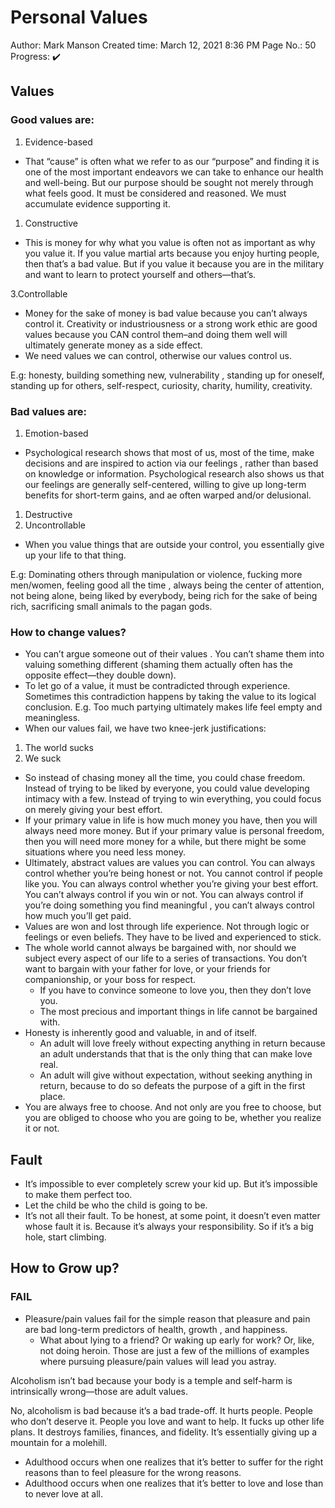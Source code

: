 # Personal Values

Author: Mark Manson Created time: March 12, 2021 8:36 PM Page No.: 50 Progress:
✔️

## Values

### Good values are:

1. Evidence-based

- That “cause” is often what we refer to as our “purpose” and finding it is one
  of the most important endeavors we can take to enhance our health and
  well-being. But our purpose should be sought not merely through what feels
  good. It must be considered and reasoned. We must accumulate evidence
  supporting it.

1. Constructive

- This is money for why what you value is often not as important as why you
  value it. If you value martial arts because you enjoy hurting people, then
  that’s a bad value. But if you value it because you are in the military and
  want to learn to protect yourself and others—that’s.

3.Controllable

- Money for the sake of money is bad value because you can’t always control it.
  Creativity or industriousness or a strong work ethic are good values because
  you CAN control them–and doing them well will ultimately generate money as a
  side effect.
- We need values we can control, otherwise our values control us.

E.g: honesty, building something new, vulnerability , standing up for oneself,
standing up for others, self-respect, curiosity, charity, humility, creativity.

### Bad values are:

1. Emotion-based

- Psychological research shows that most of us, most of the time, make decisions
  and are inspired to action via our feelings , rather than based on knowledge
  or information. Psychological research also shows us that our feelings are
  generally self-centered, willing to give up long-term benefits for short-term
  gains, and ae often warped and/or delusional.

1. Destructive
2. Uncontrollable

- When you value things that are outside your control, you essentially give up
  your life to that thing.

E.g: Dominating others through manipulation or violence, fucking more men/women,
feeling good all the time , always being the center of attention, not being
alone, being liked by everybody, being rich for the sake of being rich,
sacrificing small animals to the pagan gods.

### How to change values?

- You can’t argue someone out of their values . You can’t shame them into
  valuing something different (shaming them actually often has the opposite
  effect—they double down).
- To let go of a value, it must be contradicted through experience. Sometimes
  this contradiction happens by taking the value to its logical conclusion. E.g.
  Too much partying ultimately makes life feel empty and meaningless.
- When our values fail, we have two knee-jerk justifications:

1. The world sucks
2. We suck

- So instead of chasing money all the time, you could chase freedom. Instead of
  trying to be liked by everyone, you could value developing intimacy with a
  few. Instead of trying to win everything, you could focus on merely giving
  your best effort.
- If your primary value in life is how much money you have, then you will always
  need more money. But if your primary value is personal freedom, then you will
  need more money for a while, but there might be some situations where you need
  less money.
- Ultimately, abstract values are values you can control. You can always control
  whether you’re being honest or not. You cannot control if people like you. You
  can always control whether you’re giving your best effort. You can’t always
  control if you win or not. You can always control if you’re doing something
  you find meaningful , you can’t always control how much you’ll get paid.
- Values are won and lost through life experience. Not through logic or feelings
  or even beliefs. They have to be lived and experienced to stick.
- The whole world cannot always be bargained with, nor should we subject every
  aspect of our life to a series of transactions. You don’t want to bargain with
  your father for love, or your friends for companionship, or your boss for
  respect.
  - If you have to convince someone to love you, then they don’t love you.
  - The most precious and important things in life cannot be bargained with.
- Honesty is inherently good and valuable, in and of itself.
  - An adult will love freely without expecting anything in return because an
    adult understands that that is the only thing that can make love real.
  - An adult will give without expectation, without seeking anything in return,
    because to do so defeats the purpose of a gift in the first place.
- You are always free to choose. And not only are you free to choose, but you
  are obliged to choose who you are going to be, whether you realize it or not.

## Fault

- It’s impossible to ever completely screw your kid up. But it’s impossible to
  make them perfect too.
- Let the child be who the child is going to be.
- It’s not all their fault. To be honest, at some point, it doesn’t even matter
  whose fault it is. Because it’s always your responsibility. So if it’s a big
  hole, start climbing.

## How to Grow up?

### FAIL

- Pleasure/pain values fail for the simple reason that pleasure and pain are bad
  long-term predictors of health, growth , and happiness.
  - What about lying to a friend? Or waking up early for work? Or, like, not
    doing heroin. Those are just a few of the millions of examples where
    pursuing pleasure/pain values will lead you astray.

Alcoholism isn’t bad because your body is a temple and self-harm is
intrinsically wrong—those are adult values.

No, alcoholism is bad because it’s a bad trade-off. It hurts people. People who
don’t deserve it. People you love and want to help. It fucks up other life
plans. It destroys families, finances, and fidelity. It’s essentially giving up
a mountain for a molehill.

- Adulthood occurs when one realizes that it’s better to suffer for the right
  reasons than to feel pleasure for the wrong reasons.
- Adulthood occurs when one realizes that it’s better to love and lose than to
  never love at all.
